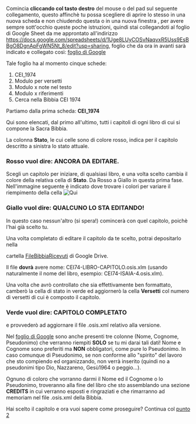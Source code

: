 Comincia **cliccando col tasto destro** del mouse o del pad sul seguente collegamento, questo affinchè tu possa scegliere di 
aprire lo stesso in una nuova scheda e non chiudendo questa o in una nuova finestra , per avere sempre sott'occhio queste
poche istruzioni, quindi stai collegandoti al foglio di Google Sheet da me approntato all'indirizzo
https://docs.google.com/spreadsheets/d/1Uge8LUyCOSvNaqvxR5Uss9EsBBgO8DgnApFgWN5Nt_8/edit?usp=sharing, foglio che da ora in avanti 
sarà indicato e collegato così: [foglio di Google](https://docs.google.com/spreadsheets/d/1Uge8LUyCOSvNaqvxR5Uss9EsBBgO8DgnApFgWN5Nt_8/edit?usp=sharing)

Tale foglio ha al momento cinque schede:
1. CEI_1974
2. Modulo per versetti
3. Modulo x note nel testo
4. Modulo x riferimenti
5. Cerca nella Bibbia CEI 1974

Partiamo dalla prima scheda: **CEI_1974**

Qui sono elencati, dal primo all'ultimo, tutti i capitoli di ogni libro di cui si compone la Sacra Bibbia.

La colonna **Stato**, le cui celle sono di colore rosso, indica per il capitolo descritto a sinistra lo stato attuale.

### Rosso vuol dire: ANCORA DA EDITARE.

Scegli un capitolo per iniziare, di qualsiasi libro, e una volta scelto cambia il colore della relativa cella di **Stato**.
Da Rosso a Giallo in questa prima fase. Nell'immagine seguente è indicato dove trovare i colori per variare il riempimento
della cella ![Qui](https://github.com/EmanueleTinari/EmanueleTinari/blob/OSIS_ITA_and_LAT_books/immagini/ColoreRiempimento.jpg?raw=true)

### Giallo vuol dire: QUALCUNO LO STA EDITANDO!

In questo caso nessun'altro (si spera!) comincerà con quel capitolo, poichè l'hai già scelto tu.

Una volta completato di editare il capitolo da te scelto, potrai depositarlo nella

cartella [FileBibbiaRicevuti](https://drive.google.com/drive/folders/1mTenyN9zn9AHPp9KP7zvtTfQUsybGZcB?usp=sharing) di Google Drive.

Il file **dovrà** avere nome: CEI74-LIBRO-CAPITOLO.osis.xlm (usando naturalmente il nome del libro, esempio: CEI74-ISAIA-4.osis.xlm).

Una volta che avrò controllato che sia effettivamente ben formattato, camberò la cella di stato in verde ed aggiornerò la cella
**Versetti** col numero di versetti di cui è composto il capitolo.

### Verde vuol dire: CAPITOLO COMPLETATO

e provvederò ad aggiornare il file .osis.xml relativo alla versione.

Nel [foglio di Google](https://docs.google.com/spreadsheets/d/1Uge8LUyCOSvNaqvxR5Uss9EsBBgO8DgnApFgWN5Nt_8/edit?usp=sharing) sono anche presenti tre colonne (Nome, Cognome, Pseudonimo) che verranno riempiti **SOLO** se tu mi darai tali dati!
Nome e Cognome sono preferiti ma **NON** obbligatori, come pure lo Pseudonimo.
In caso comunque di Pseudonimo, se non conforme allo "spirito" del lavoro che sto compiendo ed organizzando, non verrà inserito (quindi no
a pseudonimi tipo Dio, Nazzareno, Gesù1964 o peggio...).

Ognuno di coloro che vorranno darmi il Nome ed il Cognome o lo Pseudonimo, troveranno alla fine del libro che sto assemblando una sezione
**CREDITS** in cui verranno esposti e ringraziati e che rimarranno ad memoriam nel file .osis.xml della Bibbia.

Hai scelto il capitolo e ora vuoi sapere come proseguire? Continua col [punto 2](https://github.com/EmanueleTinari/EmanueleTinari/blob/OSIS_ITA_and_LAT_books/02_Secondo.md)
